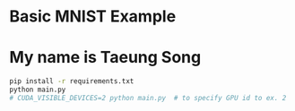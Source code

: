 # Basic MNIST Example

# My name is Taeung Song

```bash
pip install -r requirements.txt
python main.py
# CUDA_VISIBLE_DEVICES=2 python main.py  # to specify GPU id to ex. 2
```
